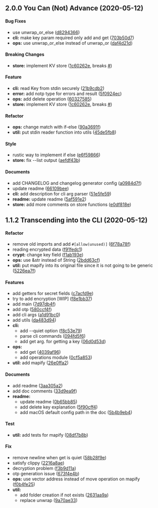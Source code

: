 <a name="2.0.0"></a>
## 2.0.0 You Can (Not) Advance (2020-05-12)


#### Bug Fixes

*   use unwrap_or_else ([d8294366](https://github.com/kondanta/notp/commit/d829436627ab4c67d803687e2a6fe851c0ace9f5))
* **cli:**  make key param required only add and get ([703b50d7](https://github.com/kondanta/notp/commit/703b50d7ef97b4c954285074885bb2d095798f2f))
* **ops:**  use unwrap_or_else instead of unwrap_or ([daf4d21d](https://github.com/kondanta/notp/commit/daf4d21d85f9e2650a671cea56c5e7fd4fb473ee))

#### Breaking Changes

* **store:**  implement KV store ([1c60262e](https://github.com/kondanta/notp/commit/1c60262e873ce56f5fbb2fc93d36ea52722cb02f), breaks [#](https://github.com/kondanta/notp/issues/))

#### Feature

* **cli:**  read Key from stdin securely ([21b9cdb2](https://github.com/kondanta/notp/commit/21b9cdb22d24666fed3b277c4c8cead2fac26dbe))
* **error:**  add notp type for errors and result ([5f0924ec](https://github.com/kondanta/notp/commit/5f0924ec5782288fd06655d1875cd8c171e7038f))
* **ops:**  add delete operation ([60327585](https://github.com/kondanta/notp/commit/603275856f717f3c5b30ea09f126255a24015096))
* **store:**  implement KV store ([1c60262e](https://github.com/kondanta/notp/commit/1c60262e873ce56f5fbb2fc93d36ea52722cb02f), breaks [#](https://github.com/kondanta/notp/issues/))

#### Refactor

* **ops:**  change match with if-else ([90a3691f](https://github.com/kondanta/notp/commit/90a3691f997ab38119821d88ac2962e978c513b4))
* **util:**  put stdin reader function into utils ([45de5fb8](https://github.com/kondanta/notp/commit/45de5fb8f30dbf9442bc055f085f250a71b6c14d))

#### Style

*   rustic way to implement if else ([e6f59866](https://github.com/kondanta/notp/commit/e6f5986688c1b22aa37f528809155bd15212697d))
* **store:**  fix --list output ([aefdf43b](https://github.com/kondanta/notp/commit/aefdf43b07601d9e87fa490b94c8062c8d57cdba))

#### Documents

*   add CHANGELOG and changelog generator config ([a0984d7f](https://github.com/kondanta/notp/commit/a0984d7f4dacf2f27914cb4e59c86e979f63c8d2))
*   update readme ([66109bee](https://github.com/kondanta/notp/commit/66109beee87ffa0d2e0677981f68821461010a76))
* **cli:**  add description for cli arg parser ([51e5fe59](https://github.com/kondanta/notp/commit/51e5fe599e9e5d6298fc7c03a55874a11d9c28b0))
* **readme:**  update readme ([5af591e2](https://github.com/kondanta/notp/commit/5af591e28ea4afd42b8496b104ffa19da3659de7))
* **store:**  add more comments on store functions ([e0df818e](https://github.com/kondanta/notp/commit/e0df818eaed4e54325a5a982a7488ae65e1bd2ba))



<a name="1.1.2"></a>
## 1.1.2 Transcending into the CLI (2020-05-12)


#### Refactor

*   remove old imports and add `#[allow(unused)]` ([6f78a78f](https://github.com/kondanta/notp/commit/6f78a78f2f6df57c6b0585170cd12ccb57263821))
*   reading encrypted data ([f91fedc1](https://github.com/kondanta/notp/commit/f91fedc192e9620c9e322795c4d29a0a14686a51))
* **crypt:**  change key field ([f1ab193e](https://github.com/kondanta/notp/commit/f1ab193e486596404341d5a19c308632e2908459))
* **ops:**  use &str instead of String ([2bdd63cf](https://github.com/kondanta/notp/commit/2bdd63cf30a54a6b4e4b4cf4bff7e143dfda60a8))
* **util:**  put mapify into its original file since it is not going to be generic ([5226ea7f](https://github.com/kondanta/notp/commit/5226ea7fda38b5fdf497e73687b4a46fcfb27429))

#### Features

*   add getters for secret fields ([c7acfd9e](https://github.com/kondanta/notp/commit/c7acfd9e539ec3cb9508dca24dabfeccf2626456))
*   try to add encryption [WIP] ([f8e1bb37](https://github.com/kondanta/notp/commit/f8e1bb3790724dcb4b4442dfa27b7bf2de01679a))
*   add main ([7d97db4f](https://github.com/kondanta/notp/commit/7d97db4f3c5191c9c6e50ca37660dddcc951f08d))
*   add otp ([580ccf4f](https://github.com/kondanta/notp/commit/580ccf4f4edbf824c75920182010acc1edd82024))
*   add cli args ([a1d91bc0](https://github.com/kondanta/notp/commit/a1d91bc0690e9b045d94b3c4a2748969bbf547f1))
*   add utils ([da483d94](https://github.com/kondanta/notp/commit/da483d940fa7af75b9a38ea4458783fa8b15fdd1))
* **cli:**
  *  add --quiet option ([f8c53e79](https://github.com/kondanta/notp/commit/f8c53e7901b932b5f353bc1731da2608e4f7679b))
  *  parse cli commands ([094fd5f6](https://github.com/kondanta/notp/commit/094fd5f6c14f6313edcb609ff81ad5c9c2b3c955))
  *  add get arg. for getting a key ([06d0d53d](https://github.com/kondanta/notp/commit/06d0d53d8f46a5a8cbcc82113a24da824d82ee7b))
* **ops:**
  *  add get ([4039af96](https://github.com/kondanta/notp/commit/4039af963fe48544ef088b0817da3ee00cc3bb79))
  *  add operations module ([0cf5a853](https://github.com/kondanta/notp/commit/0cf5a853ac9605959afafb2efd6f7fb6240845df))
* **util:**  add mapify ([26e0ffa2](https://github.com/kondanta/notp/commit/26e0ffa26819818ec9caa70a5807a46b95324705))

#### Documents

*   add readme ([3aa305a2](https://github.com/kondanta/notp/commit/3aa305a27a119a60619b5e4d625cb00269801fe6))
*   add doc comments ([33d9ea9f](https://github.com/kondanta/notp/commit/33d9ea9f24975ed43af3beaa8d691040d6e85211))
* **readme:**
  *  update readme ([0b65bb85](https://github.com/kondanta/notp/commit/0b65bb85749cde6ed7d432edeb932596a228192c))
  *  add delete key explanation ([5f90cff4](https://github.com/kondanta/notp/commit/5f90cff41ed2452d7f44ac3a2556a1fae5083cc2))
  *  add macOS default config path in the doc ([5b4b9eb4](https://github.com/kondanta/notp/commit/5b4b9eb461b6efa0ffacbbcc0142538f350ace93))

#### Test

* **util:**  add tests for mapify ([08df7b8b](https://github.com/kondanta/notp/commit/08df7b8be53cbb3e1bfaf09c99cf0476a457a5fc))

#### Fix

*   remove newline when get is quiet ([58b28f9e](https://github.com/kondanta/notp/commit/58b28f9e2fac649b5b5eeba08c36a18cecd33f93))
*   satisfy clippy ([2216a8ae](https://github.com/kondanta/notp/commit/2216a8aef10c6d2b30b93141ab14899b142839f7))
*   decryption problem ([f3b9d11a](https://github.com/kondanta/notp/commit/f3b9d11ab01e66602c614b8dd9725539b60481ec))
*   otp generation issue ([673f4e4b](https://github.com/kondanta/notp/commit/673f4e4b5305fb7307688c3cdbf22fe4521b9b31))
* **ops:**  use vector address instead of move operation on mapify ([f0b4fe25](https://github.com/kondanta/notp/commit/f0b4fe2545805e61b0ba6dad3889b6b9bf9ebcc2))
* **util:**
  *  add folder creation if not exists ([2631aa9a](https://github.com/kondanta/notp/commit/2631aa9a2454487d1613b780dc062ea472e4e771))
  *  replace unwrap ([9a70ae33](https://github.com/kondanta/notp/commit/9a70ae33db7a99b1e93414c5553fc760110ea9ed))
